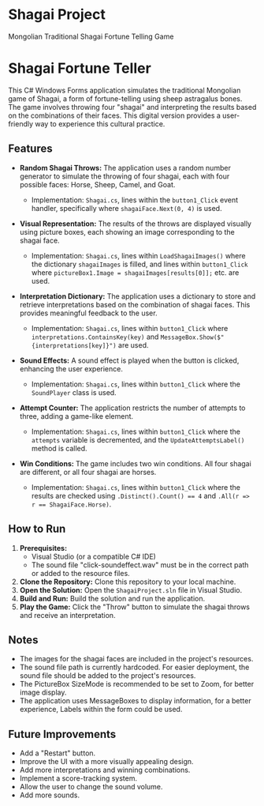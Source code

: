 # Shagai Project
Mongolian Traditional Shagai Fortune Telling Game

# Shagai Fortune Teller

This C# Windows Forms application simulates the traditional Mongolian game of Shagai, a form of fortune-telling using sheep astragalus bones. 
The game involves throwing four "shagai" and interpreting the results based on the combinations of their faces. 
This digital version provides a user-friendly way to experience this cultural practice.

## Features

* **Random Shagai Throws:** The application uses a random number generator to simulate the throwing of four shagai, each with four possible faces: Horse, Sheep, Camel, and Goat.
    * Implementation: `Shagai.cs`, lines within the `button1_Click` event handler, specifically where `shagaiFace.Next(0, 4)` is used.
      
* **Visual Representation:** The results of the throws are displayed visually using picture boxes, each showing an image corresponding to the shagai face.
    * Implementation: `Shagai.cs`, lines within `LoadShagaiImages()` where the dictionary `shagaiImages` is filled, and lines within `button1_Click` where `pictureBox1.Image = shagaiImages[results[0]];` etc. are used.
      
* **Interpretation Dictionary:** The application uses a dictionary to store and retrieve interpretations based on the combination of shagai faces. This provides meaningful feedback to the user.
    * Implementation: `Shagai.cs`, lines within `button1_Click` where `interpretations.ContainsKey(key)` and `MessageBox.Show($"{interpretations[key]}")` are used.
      
* **Sound Effects:** A sound effect is played when the button is clicked, enhancing the user experience.
    * Implementation: `Shagai.cs`, lines within `button1_Click` where the `SoundPlayer` class is used.
      
* **Attempt Counter:** The application restricts the number of attempts to three, adding a game-like element.
    * Implementation: `Shagai.cs`, lines within `button1_Click` where the `attempts` variable is decremented, and the `UpdateAttemptsLabel()` method is called.
      
* **Win Conditions:** The game includes two win conditions. All four shagai are different, or all four shagai are horses.
    * Implementation: `Shagai.cs`, lines within `button1_Click` where the results are checked using `.Distinct().Count() == 4` and `.All(r => r == ShagaiFace.Horse)`.

## How to Run

1.  **Prerequisites:**
    * Visual Studio (or a compatible C# IDE)
    * The sound file "click-soundeffect.wav" must be in the correct path or added to the resource files.
2.  **Clone the Repository:** Clone this repository to your local machine.
3.  **Open the Solution:** Open the `ShagaiProject.sln` file in Visual Studio.
4.  **Build and Run:** Build the solution and run the application.
5.  **Play the Game:** Click the "Throw" button to simulate the shagai throws and receive an interpretation.

## Notes

* The images for the shagai faces are included in the project's resources.
* The sound file path is currently hardcoded. For easier deployment, the sound file should be added to the project's resources.
* The PictureBox SizeMode is recommended to be set to Zoom, for better image display.
* The application uses MessageBoxes to display information, for a better experience, Labels within the form could be used.

## Future Improvements

* Add a "Restart" button.
* Improve the UI with a more visually appealing design.
* Add more interpretations and winning combinations.
* Implement a score-tracking system.
* Allow the user to change the sound volume.
* Add more sounds.
